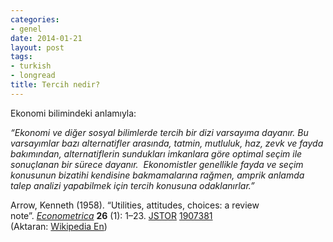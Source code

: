 ```yaml
---
categories:
- genel
date: 2014-01-21
layout: post
tags:
- turkish
- longread
title: Tercih nedir?
---
```


Ekonomi bilimindeki anlamıyla:  
  
_“Ekonomi ve diğer sosyal bilimlerde tercih bir dizi varsayıma dayanır. Bu varsayımlar bazı alternatifler arasında, tatmin, mutluluk, haz, zevk ve fayda bakımından, alternatiflerin sundukları imkanlara göre optimal seçim ile sonuçlanan bir sürece dayanır.  Ekonomistler genellikle fayda ve seçim konusunun bizatihi kendisine bakmamalarına rağmen, amprik anlamda talep analizi yapabilmek için tercih konusuna odaklanırlar.”_

  
Arrow, Kenneth (1958). “Utilities, attitudes, choices: a review note”. _[Econometrica](https://en.wikipedia.org/wiki/Econometrica "Econometrica")_ **26** (1): 1–23. [JSTOR](https://en.wikipedia.org/wiki/JSTOR "JSTOR") [1907381](https://www.jstor.org/stable/1907381)  
(Aktaran: [Wikipedia En](https://en.wikipedia.org/wiki/Preference_\(economics\)))
